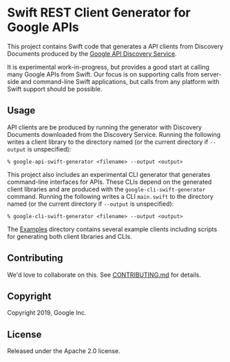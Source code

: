 # Swift REST Client Generator for Google APIs

This project contains Swift code that generates a API clients from Discovery Documents
produced by the [Google API Discovery Service](https://developers.google.com/discovery/).

It is experimental work-in-progress, but provides a good start
at calling many Google APIs from Swift. Our focus is on supporting
calls from server-side and command-line Swift applications, but
calls from any platform with Swift support should be possible.

## Usage

API clients are be produced by running the generator with Discovery
Documents downloaded from the Discovery Service. 
Running the following writes a client library to the directory named <output>
(or the current directory if `--output` is unspecified):

```
% google-api-swift-generator <filename> --output <output>
```

This project also includes an experimental CLI generator that
generates command-line interfaces for APIs. These CLIs depend
on the generated client libraries and are produced with the
`google-cli-swift-generator` command.
Running the following writes a CLI `main.swift` 
to the directory named <output>
(or the current directory if `--output` is unspecified):
 
```
% google-cli-swift-generator <filename> --output <output>
```

The [Examples](Examples) directory contains several example 
clients including scripts for generating both client libraries and 
CLIs.

## Contributing

We'd love to collaborate on this. See [CONTRIBUTING.md](CONTRIBUTING.md) for details.

## Copyright

Copyright 2019, Google Inc.

## License

Released under the Apache 2.0 license.
